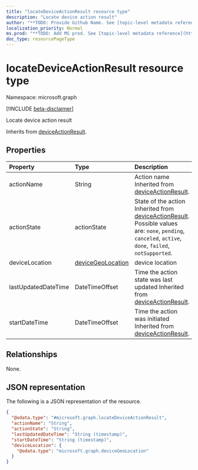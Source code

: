 ```yaml
---
title: "locateDeviceActionResult resource type"
description: "Locate device action result"
author: "**TODO: Provide Github Name. See [topic-level metadata reference](https://msgo.azurewebsites.net/add/document/guidelines/metadata.html#topic-level-metadata)**"
localization_priority: Normal
ms.prod: "**TODO: Add MS prod. See [topic-level metadata reference](https://msgo.azurewebsites.net/add/document/guidelines/metadata.html#topic-level-metadata)**"
doc_type: resourcePageType
---
```


# locateDeviceActionResult resource type

Namespace: microsoft.graph

[!INCLUDE [beta-disclaimer](../../includes/beta-disclaimer.md)]

Locate device action result


Inherits from [deviceActionResult](../resources/deviceactionresult.md).

## Properties
|Property|Type|Description|
|:---|:---|:---|
|actionName|String|Action name Inherited from [deviceActionResult](../resources/deviceactionresult.md).|
|actionState|actionState|State of the action Inherited from [deviceActionResult](../resources/deviceactionresult.md). Possible values are: `none`, `pending`, `canceled`, `active`, `done`, `failed`, `notSupported`.|
|deviceLocation|[deviceGeoLocation](../resources/devicegeolocation.md)|device location|
|lastUpdatedDateTime|DateTimeOffset|Time the action state was last updated Inherited from [deviceActionResult](../resources/deviceactionresult.md).|
|startDateTime|DateTimeOffset|Time the action was initiated Inherited from [deviceActionResult](../resources/deviceactionresult.md).|

## Relationships
None.

## JSON representation
The following is a JSON representation of the resource.
<!-- {
  "blockType": "resource",
  "@odata.type": "microsoft.graph.locateDeviceActionResult"
}
-->
``` json
{
  "@odata.type": "#microsoft.graph.locateDeviceActionResult",
  "actionName": "String",
  "actionState": "String",
  "lastUpdatedDateTime": "String (timestamp)",
  "startDateTime": "String (timestamp)",
  "deviceLocation": {
    "@odata.type": "microsoft.graph.deviceGeoLocation"
  }
}
```


